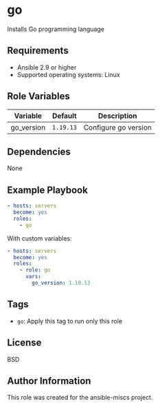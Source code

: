 go
=========

Installs Go programming language

Requirements
------------

- Ansible 2.9 or higher
- Supported operating systems: Linux

Role Variables
--------------

| Variable | Default | Description |
|----------|---------|-------------|
| go_version | `1.19.13` | Configure go version |

Dependencies
------------

None

Example Playbook
----------------

```yaml
- hosts: servers
  become: yes
  roles:
    - go
```

With custom variables:

```yaml
- hosts: servers
  become: yes
  roles:
    - role: go
      vars:
        go_version: 1.19.13
```

Tags
----

- `go`: Apply this tag to run only this role

License
-------

BSD

Author Information
------------------

This role was created for the ansible-miscs project.
